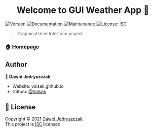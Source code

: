 <h1 align="center">Welcome to GUI Weather App 👋</h1>
<p>
  <img alt="Version" src="https://img.shields.io/badge/version-0.1.0-blue.svg?cacheSeconds=2592000" />
  <a href="https://github.com/Volsek/Gui-weather-app#readme" target="_blank">
    <img alt="Documentation" src="https://img.shields.io/badge/documentation-yes-brightgreen.svg" />
  </a>
  <a href="https://github.com/Volsek/Gui-weather-app/graphs/commit-activity" target="_blank">
    <img alt="Maintenance" src="https://img.shields.io/badge/Maintained%3F-yes-green.svg" />
  </a>
  <a href="https://github.com/Volsek/Gui-weather-app/blob/master/LICENSE" target="_blank">
    <img alt="License: ISC" src="https://img.shields.io/github/license/Volsek/Gui-Weather-app" />
  </a>
</p>

> Graphical User Interface project

### 🏠 [Homepage](https://github.com/Volsek/Gui-weather-app#readme)

## Author

👤 **Dawid Jedryszczak**

* Website: volsek.github.io
* Github: [@Volsek](https://github.com/Volsek)


## 📝 License

Copyright © 2021 [Dawid Jedryszczak](https://github.com/Volsek).<br />
This project is [ISC](https://github.com/Volsek/Gui-weather-app/blob/master/LICENSE) licensed.
